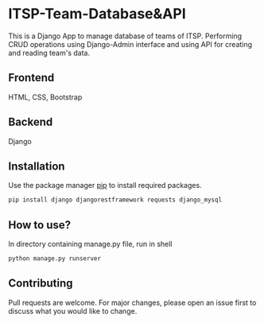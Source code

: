 # ITSP-Team-Database&API

This is a Django App to manage database of teams of ITSP. Performing CRUD operations using Django-Admin interface and using API for creating and reading team's data.
 
## Frontend 
HTML, CSS, Bootstrap

## Backend
Django 

## Installation

Use the package manager [pip](https://pip.pypa.io/en/stable/) to install required packages.

```bash
pip install django djangorestframework requests django_mysql
```

## How to use?
In directory containing manage.py file, run in shell

```cmd
python manage.py runserver
```

## Contributing
Pull requests are welcome. For major changes, please open an issue first to discuss what you would like to change.


